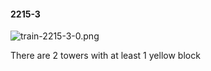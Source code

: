 #### 2215-3
![train-2215-3-0.png](https://github.com/lil-lab/nlvr/raw/master/nlvr/train/images/31/train-2215-3-0.png "train-2215-3-0.png")

There are 2 towers with at least 1 yellow block